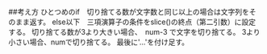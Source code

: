 ##考え方
ひとつめのif　切り捨てる数が文字数と同じ以上の場合は文字列をそのまま返す。
else以下　三項演算子の条件をslice()の終点（第二引数）に設定する。
切り捨てる数が3より大きい場合、　num-3 で文字を切り捨てる。
3より小さい場合、numで切り捨てる。
最後に'...'を付け足す。